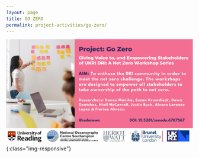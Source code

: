```yaml
---
layout: page
title: GO ZERO
permalink: project-activities/go-zero/
---
```


![arinzrit](/images/3.png){:class="img-responsive"}
